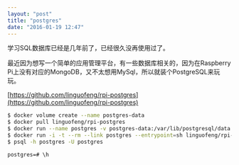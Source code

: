 ```yaml
---
layout: "post"
title: "postgres"
date: "2016-01-19 12:47"
---
```


学习SQL数据库已经是几年前了，已经很久没再使用过了。

最近因为想写一个简单的应用管理平台，有一些数据库相关的，因为在Raspberry Pi上没有对应的MongoDB，又不太想用MySql，所以就装个PostgreSQL来玩玩。

[https://github.com/linguofeng/rpi-postgres](https://github.com/linguofeng/rpi-postgres)

```bash
$ docker volume create --name postgres-data
$ docker pull linguofeng/rpi-postgres
$ docker run --name postgres -v postgres-data:/var/lib/postgresql/data linguofeng/rpi-postgres
$ docker run -i -t --rm --link postgres --entrypoint=sh linguofeng/rpi-postgres
$ psql -h postgres -U postgres
```

```
postgres=# \h
```
